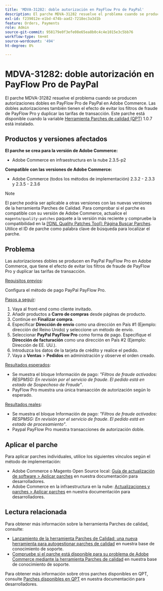 ```yaml
---
title: 'MDVA-31282: doble autorización en PayFlow Pro de PayPal'
description: El parche MDVA-31282 resuelve el problema cuando se producen autorizaciones dobles en PayFlow Pro de PayPal en Adobe Commerce. Las dobles autorizaciones también tienen el efecto de evitar los filtros de fraude de PayFlow Pro y duplicar las tarifas de transacción. Este parche está disponible cuando está instalada la [Quality Patches Tool (QPT)](/help/announcements/adobe-commerce-announcements/magento-quality-patches-released-new-tool-to-self-serve-quality-patches.md) 1.0.7.
exl-id: f239012e-e1bd-474b-aad2-7218ec3a3d1b
feature: Orders, Payments
role: Admin
source-git-commit: 958179e0f3efe08e65ea8b0c4c4e1015e3c5bb76
workflow-type: tm+mt
source-wordcount: '494'
ht-degree: 0%

---
```


# MDVA-31282: doble autorización en PayFlow Pro de PayPal

El parche MDVA-31282 resuelve el problema cuando se producen autorizaciones dobles en PayFlow Pro de PayPal en Adobe Commerce. Las dobles autorizaciones también tienen el efecto de evitar los filtros de fraude de PayFlow Pro y duplicar las tarifas de transacción. Este parche está disponible cuando la variable [Herramienta Parches de calidad (QPT)](/help/announcements/adobe-commerce-announcements/magento-quality-patches-released-new-tool-to-self-serve-quality-patches.md) 1.0.7 está instalado.

## Productos y versiones afectados

**El parche se crea para la versión de Adobe Commerce:**

* Adobe Commerce en infraestructura en la nube 2.3.5-p2

**Compatible con las versiones de Adobe Commerce:**

* Adobe Commerce (todos los métodos de implementación) 2.3.2 - 2.3.3 y 2.3.5 - 2.3.6

>[!NOTE]
>
>El parche podría ser aplicable a otras versiones con las nuevas versiones de la herramienta Parches de Calidad. Para comprobar si el parche es compatible con su versión de Adobe Commerce, actualice el `magento/quality-patches` paquete a la versión más reciente y compruebe la compatibilidad en la [[!DNL Quality Patches Tool]: Página Buscar Parches](https://devdocs.magento.com/quality-patches/tool.html#patch-grid). Utilice el ID de parche como palabra clave de búsqueda para localizar el parche.

## Problema

Las autorizaciones dobles se producen en PayPal PayFlow Pro en Adobe Commerce, que tiene el efecto de evitar los filtros de fraude de PayFlow Pro y duplicar las tarifas de transacción.

<u>Requisitos previos</u>:

Configura el método de pago PayPal PayFlow Pro.

<u>Pasos a seguir</u>:

1. Vaya al front-end como cliente invitado.
1. Añadir productos a **Carro de compras** desde páginas de producto.
1. Continúe en **Finalizar compra**.
1. Especificar **Dirección de envío** como una dirección en País \#1 (Ejemplo: dirección del Reino Unido) y seleccione un método de envío.
1. Seleccionar **PayPal PayFlow Pro** como forma de pago. Especifique el **Dirección de facturación** como una dirección en País \#2 (Ejemplo: Dirección de EE. UU.).
1. Introduzca los datos de la tarjeta de crédito y realice el pedido.
1. Vaya a **Ventas** > **Pedidos** en administración y observe el orden creado.

<u>Resultados esperados</u>:

* Se muestra el bloque Información de pago: *&quot;Filtros de fraude activados: RESPMSG: En revisión por el servicio de fraude*. *El pedido está en estado de Sospechoso de Fraude&quot;*.
* PayFlow Pro muestra una única transacción de autorización según lo esperado.

<u>Resultados reales</u>:

* Se muestra el bloque Información de pago: *&quot;Filtros de fraude activados: RESPMSG: En revisión por el servicio de fraude*. *El pedido está en estado de procesamiento&quot;*.
* Paypal PayFlow Pro muestra transacciones de autorización doble.

## Aplicar el parche

Para aplicar parches individuales, utilice los siguientes vínculos según el método de implementación:

* Adobe Commerce o Magento Open Source local: [Guía de actualización de software > Aplicar parches](https://devdocs.magento.com/guides/v2.4/comp-mgr/patching/mqp.html) en nuestra documentación para desarrolladores.
* Adobe Commerce en la infraestructura en la nube: [Actualizaciones y parches > Aplicar parches](https://devdocs.magento.com/cloud/project/project-patch.html) en nuestra documentación para desarrolladores.

## Lectura relacionada

Para obtener más información sobre la herramienta Parches de calidad, consulte:

* [Lanzamiento de la herramienta Parches de Calidad: una nueva herramienta para autogestionar parches de calidad](/help/announcements/adobe-commerce-announcements/magento-quality-patches-released-new-tool-to-self-serve-quality-patches.md) en nuestra base de conocimiento de soporte.
* [Compruebe si el parche está disponible para su problema de Adobe Commerce mediante la herramienta Parches de calidad](/help/support-tools/patches-available-in-qpt-tool/check-patch-for-magento-issue-with-magento-quality-patches.md) en nuestra base de conocimiento de soporte.

Para obtener más información sobre otros parches disponibles en QPT, consulte [Parches disponibles en QPT](https://devdocs.magento.com/quality-patches/tool.html#patch-grid) en nuestra documentación para desarrolladores.
